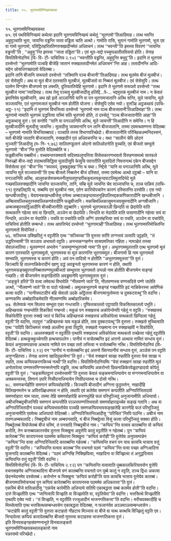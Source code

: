 ```yaml
---
title: १५. भूतगामविनिच्छयकथा

---
```

१५. भूतगामविनिच्छयकथा  
७५. एवं पथविविनिच्छयं कथेत्वा इदानि भूतगामविनिच्छयं कथेतुं ‘‘भूतगामो’’तिआदिमाह। तत्थ भवन्ति अहुवुञ्चाति भूता, जायन्ति वड्ढन्ति जाता वड्ढिता चाति अत्थो। गामोति रासि, भूतानं गामोति भूतगामो, भूता एव वा गामो भूतगामो, पतिट्ठितहरिततिणरुक्खादीनमेतं अधिवचनं। तत्थ ‘‘भवन्ती’’ति इमस्स विवरणं ‘‘जायन्ति वड्ढन्ती’’ति , ‘‘अहुवु’’न्ति इमस्स ‘‘जाता वड्ढिता’’ति। एवं भूत-सद्दो पच्चुप्पन्नातीतविसयो होति। तेनाह विमतिविनोदनियं (वि॰ वि॰ टी॰ पाचित्तिय २.९०) ‘‘भवन्तीति वड्ढन्ति, अहुवुन्ति बभुवू’’ति। इदानि तं भूतगामं दस्सेन्तो ‘‘भूतगामोति पञ्चहि बीजेहि जातानं रुक्खलतादीनमेतं अधिवचन’’न्ति आह। लतादीनन्ति आदि-सद्देन ओसधिगच्छादयो वेदितब्बा।  
इदानि तानि बीजानि सरूपतो दस्सेन्तो ‘‘तत्रिमानि पञ्च बीजानी’’तिआदिमाह। तत्थ मूलमेव बीजं मूलबीजं। एवं सेसेसुपि। अथ वा मूलं बीजं एतस्साति मूलबीजं, मूलबीजतो वा निब्बत्तं मूलबीजं। एवं सेसेसुपि। तत्थ पठमेन विग्गहेन बीजगामो एव लब्भति, दुतियततियेहि भूतगामो। इदानि ते भूतगामे सरूपतो दस्सेन्तो ‘‘तत्थ मूलबीजं नामा’’त्यादिमाह। तत्थ तेसु पञ्चसु मूलबीजादीसु हलिद्दि…पे॰… भद्दमुत्तकं मूलबीजं नाम। न केवलं इमानियेव मूलबीजानि, अथ खो इतो अञ्ञानिपि यानि वा पन भूतगामजातानि अत्थि सन्ति, मूले जायन्ति, मूले सञ्जायन्ति, एतं भूतगामजातं मूलबीजं नाम होतीति योजना। सेसेसुपि एसेव नयो। वुत्तञ्हि अट्ठकथायं (पाचि॰ अट्ठ॰ ९१) ‘‘इदानि तं भूतगामं विभजित्वा दस्सेन्तो ‘भूतगामो नाम पञ्च बीजजातानी’तिआदिमाहा’’ति। तत्थ भूतगामो नामाति भूतगामं उद्धरित्वा यस्मिं सति भूतगामो होति, तं दस्सेतुं ‘‘पञ्च बीजजातानीति आहा’’ति अट्ठकथासु वुत्तं। एवं सन्तेपि ‘‘यानि वा पनञ्ञानिपि अत्थि, मूले जायन्ती’’तिआदीनि न समेन्ति। न हि मूलबीजादीनि मूलादीसु जायन्ति। मूलादीसु जायमानानि पन तानि बीजजातानि, तस्मा एवमत्थवण्णना वेदितब्बा – भूतगामो नामाति विभजितब्बपदं। पञ्चाति तस्स विभागपरिच्छेदो। बीजजातानीति परिच्छिन्नधम्मनिदस्सनं, यतो बीजेहि जातानि बीजजातानि, रुक्खादीनं एतं अधिवचनन्ति च। यथा ‘‘सालीनं चेपि ओदनं भुञ्जती’’तिआदीसु (म॰ नि॰ १.७६) सालितण्डुलानं ओदनो सालिओदनोति वुच्चति, एवं बीजतो सम्भूतो भूतगामो ‘‘बीज’’न्ति वुत्तोति वेदितब्बोति च।  
फळुबीजन्ति पब्बबीजं। पच्चयन्तरसमवाये सदिसफलुप्पत्तिया विसेसकारणभावतो विरुहणसमत्थे सारफले निरुळ्हो बीज-सद्दो तदत्थसंसिद्धिया मूलादीसुपि केसुचि पवत्ततीति मूलादितो निवत्तनत्थं एकेन बीजसद्देन विसेसेत्वा वुत्तं ‘‘बीज’’न्ति ‘‘रूपरूपं, दुक्खदुक्ख’’न्ति च यथा। निद्देसे ‘‘यानि वा पनञ्ञानिपि अत्थि, मूले जायन्ति मूले सञ्जायन्ती’’ति एत्थ बीजतो निब्बत्तेन बीजं दस्सितं, तस्मा एवमेत्थ अत्थो दट्ठब्बो – यानि वा पनञ्ञानिपि अत्थि, आलुवकसेरुकमलनीलुप्पलपुण्डरीककुवलयकुन्दपाटलिमूलादिभेदे मूले गच्छवल्लिरुक्खादीनि जायन्ति सञ्जायन्ति, तानि, यम्हि मूले जायन्ति चेव सञ्जायन्ति च, तञ्च पाळियं (पाचि॰ ९१) वुत्तहलिद्दादि च, सब्बम्पि एतं मूलबीजं नाम, एतेन कारियोपचारेन कारणं दस्सितन्ति दस्सेति। एस नयो खन्धबीजादीसु। येवापनकखन्धबीजेसु पनेत्थ अम्बाटकइन्दसालनुहिपालिभद्दककणिकारादीनि खन्धबीजानि । अम्बिलावल्लिचतुरस्सवल्लिकणवेरादीनि फळुबीजानि। मकचिमल्लिकासुमनजयसुमनादीनि अग्गबीजानि। अम्बजम्बुपनसट्ठिआदीनि बीजबीजानीति दट्ठब्बानि। भूतगामे भूतगामसञ्ञी छिन्दति वा छेदापेति वाति सत्थकानि गहेत्वा सयं वा छिन्दति, अञ्ञेन वा छेदापेति। भिन्दति वा भेदापेति वाति पासाणादीनि गहेत्वा सयं वा भिन्दति, अञ्ञेन वा भेदापेति। पचति वा पचापेति वाति अग्गिं उपसंहरित्वा सयं वा पचति, अञ्ञेन वा पचापेति, पाचित्तियं होतीति सम्बन्धो। तत्थ आपत्तिभेदं दस्सेन्तो ‘‘भूतगामञ्ही’’तिआदिमाह। तत्थ भूतगामपरिमोचितन्ति भूतगामतो वियोजितं।  
७६. सञ्चिच्च उक्खिपितुं न वट्टतीति एत्थ ‘‘सञ्चिच्चा’’ति वुत्तत्ता सरीरे लग्गभावं ञत्वापि उट्ठहति, ‘‘तं उद्धरिस्सामी’’ति सञ्ञाय अभावतो वट्टति। अनन्तकग्गहणेन सासपमत्तिका गहिता। नामञ्हेतं तस्सा सेवालजातिया। मूलपण्णानं अभावेन ‘‘असम्पुण्णभूतगामो नामा’’ति वुत्तं। अभूतगाममूलत्ताति एत्थ भूतगामो मूलं कारणं एतस्साति भूतगाममूलो, भूतगामस्स वा मूलं कारणन्ति भूतगाममूलं। बीजगामो हि नाम भूतगामतो सम्भवति, भूतगामस्स च कारणं होति। अयं पन तादिसो न होतीति ‘‘अभूतगाममूलत्ता’’ति वुत्तं।  
किञ्चापि हि तालनाळिकेरादीनं खाणु उद्धं अवड्ढनतो भूतगामस्स कारणं न होति, तथापि भूतगामसङ्ख्यूपगतनिब्बत्तपण्णमूलबीजतो सम्भूतत्ता भूतगामतो उप्पन्नो नाम होतीति बीजगामेन सङ्गहं गच्छति। सो बीजगामेन सङ्गहितोति अवड्ढमानेपि भूतगाममूलत्ता वुत्तं।  
‘‘अङ्कुरे हरिते’’ति वत्वा तमेवत्थं विभावेति ‘‘नीलवण्णे जाते’’ति, नीलपण्णस्स वण्णसदिसे पण्णे जातेति अत्थो, ‘‘नीलवण्णे जाते’’ति वा पाठो गहेतब्बो। अमूलकभूतगामे सङ्गहं गच्छतीति इदं नाळिकेरस्स आवेणिकं कत्वा वदति। ‘‘पानीयघटादीनं बहि सेवालो उदके अट्ठितत्ता बीजगामानुलोमत्ता च दुक्कटवत्थू’’ति वदन्ति। कण्णकम्पि अब्बोहारिकमेवाति नीलवण्णम्पि अब्बोहारिकमेव।  
७७. सेलेय्यकं नाम सिलाय सम्भूता एका गन्धजाति। पुप्फितकालतो पट्ठायाति विकसितकालतो पभुति। अहिच्छत्तकं गण्हन्तोति विकसितं गण्हन्तो। मकुळं पन रुक्खत्तचं अकोपेन्तेनपि गहेतुं न वट्टति। ‘‘रुक्खत्तचं विकोपेतीति वुत्तत्ता रुक्खे जातं यं किञ्चि अहिच्छत्तकं रुक्खत्तचं अविकोपेत्वा मत्थकतो छिन्दित्वा गहेतुं वट्टती’’ति वदन्ति, तदयुत्तं ‘‘अहिच्छत्तकं याव मकुळं होति, ताव दुक्कटवत्थू’’ति वुत्तत्ता। रुक्खतो मुच्चित्वाति एत्थ ‘‘यदिपि किञ्चिमत्तं रुक्खे अल्लीना हुत्वा तिट्ठति, रुक्खतो गय्हमाना पन रुक्खच्छविं न विकोपेति, वट्टती’’ति वदन्ति। अल्लरुक्खतो न वट्टतीति एत्थापि रुक्खत्तचं अविकोपेत्वा मत्थकतो तच्छेत्वा गहेतुं वट्टतीति वेदितब्बं। हत्थकुक्कुच्चेनाति हत्थचापल्लेन। पानीयं न वासेतब्बन्ति इदं अत्तनो अत्थाय नामितं सन्धाय वुत्तं। केवलं अनुपसम्पन्नस्स अत्थाय नामिते पन पच्छा ततो लभित्वा न वासेतब्बन्ति नत्थि। विमतिविनोदनियं (वि॰ वि॰ टी॰ पाचित्तिय २.९२) पन ‘‘पानीयं न वासेतब्बन्ति इदं अत्तनो पिवनपानीयं सन्धाय वुत्तं, अञ्ञेसं पन वट्टति अनुग्गहितत्ता। तेनाह अत्तना खादितुकामेना’’ति वुत्तं। ‘‘येसं रुक्खानं साखा रुहतीति वुत्तत्ता येसं साखा न रुहति, तत्थ कप्पियकरणकिच्चं नत्थी’’ति वदन्ति। विमतिविनोदनियम्पि ‘‘येसं रुक्खानं साखा रुहतीति मूलं अनोतारेत्वा पण्णमत्तनिग्गमनमत्तेनापि वड्ढति, तत्थ कप्पियम्पि अकरोन्तो छिन्ननाळिकेरवेळुदण्डादयो कोपेतुं वट्टती’’ति वुत्तं। ‘‘चङ्कमितट्ठानं दस्सेस्सामी’’ति वुत्तत्ता केवलं चङ्कमनाधिप्पायेन वा मग्गगमनाधिप्पायेन वा अक्कमन्तस्स, तिणानं उपरि निसीदनाधिप्पायेन निसीदन्तस्स च दोसो नत्थि।  
७८. समणकप्पेहीति समणानं कप्पियवोहारेहि। किञ्चापि बीजादीनं अग्गिना फुट्ठमत्तेन, नखादीहि विलिखनमत्तेन च अविरुळ्हिधम्मता न होति, तथापि एवं कतेयेव समणानं कप्पतीति अग्गिपरिजितादयो समणवोहारा नाम जाता, तस्मा तेहि समणवोहारेहि करणभूतेहि फलं परिभुञ्जितुं अनुजानामीति अधिप्पायो। अबीजनिब्बट्टबीजानिपि समणानं कप्पन्तीति पञ्ञत्तपण्णत्तिभावतो समणवोहाराइच्चेव सङ्खं गतानि। अथ वा अग्गिपरिजितादीनं पञ्चन्नं कप्पियभावतोयेव पञ्चहि समणकप्पियभावसङ्खातेहि कारणेहि फलं परिभुञ्जितुं अनुजानामीति एवमेत्थ अधिप्पायो वेदितब्बो। अग्गिपरिजितन्तिआदीसु ‘‘परिचित’’न्तिपि पठन्ति। अबीजं नाम तरुणअम्बफलादि। निब्बट्टबीजं नाम अम्बपनसादि, यं बीजं निब्बट्टेत्वा विसुं कत्वा परिभुञ्जितुं सक्का होति। निब्बट्टेतब्बं वियोजेतब्बं बीजं यस्मिं, तं पनसादि निब्बट्टबीजं नाम। ‘‘कप्पिय’’न्ति वत्वाव कातब्बन्ति यो कप्पियं करोति, तेन कत्तब्बपकारस्सेव वुत्तत्ता भिक्खुना अवुत्तेपि कातुं वट्टतीति न गहेतब्बं। पुन ‘‘कप्पियं कारेतब्ब’’न्ति कारापनस्स पठममेव कथितत्ता भिक्खुना ‘‘कप्पियं करोही’’ति वुत्तेयेव अनुपसम्पन्नेन ‘‘कप्पिय’’न्ति वत्वा अग्गिपरिजितादि कातब्बन्ति गहेतब्बं। ‘‘कप्पियन्ति वचनं पन याय कायचि भासाय वत्तुं वट्टती’’ति वदन्ति। ‘‘कप्पियन्ति वत्वाव कातब्ब’’न्ति वचनतो पठमं ‘‘कप्पिय’’न्ति वत्वा पच्छा अग्गिआदिना फुसनादि कातब्बन्ति वेदितब्बं। ‘‘पठमं अग्गिम्हि निक्खिपित्वा, नखादिना वा विज्झित्वा तं अनुद्धरित्वाव कप्पियन्ति वत्तुं वट्टती’’तिपि वदन्ति।  
विमतिविनोदनियं (वि॰ वि॰ टी॰ पाचित्तिय २.९२) पन ‘‘कप्पियन्ति वत्वावाति पुब्बकालकिरियावसेन वुत्तेपि वचनक्खणेव अग्गिसत्थादिना बीजगामे वणं कातब्बन्ति वचनतो पन पुब्बे कातुं न वट्टति, तञ्च द्विधा अकत्वा छेदनभेदनमेव दस्सेतब्बं। करोन्तेन च भिक्खुना ‘कप्पियं करोही’ति याय कायचि भासाय वुत्तेयेव कातब्बं। बीजगामपरिमोचनत्थं पुन कप्पियं कारेतब्बन्ति कारापनस्स पठममेव अधिकतत्ता’’ति वुत्तं।  
एकस्मिं बीजे वातिआदीसु ‘‘एकंयेव कारेमीति अधिप्पाये सतिपि एकाबद्धत्ता सब्बं कतमेव होती’’ति वदन्ति। दारुं विज्झतीति एत्थ ‘‘जानित्वापि विज्झति वा विज्झापेति वा, वट्टतियेवा’’ति वदन्ति। भत्तसित्थे विज्झतीति एत्थापि एसेव नयो। ‘‘तं विज्झति, न वट्टतीति रज्जुआदीनं भाजनगतिकत्ता’’ति वदन्ति। मरीचपक्कादीहि च मिस्सेत्वाति एत्थ भत्तसित्थसम्बन्धवसेन एकाबद्धता वेदितब्बा, न फलानंयेव अञ्ञमञ्ञसम्बन्धवसेन। ‘‘कटाहेपि कातुं वट्टती’’ति वुत्तत्ता कटाहतो नीहटाय मिञ्जाय वा बीजे वा यत्थ कत्थचि विज्झितुं वट्टति एव। भिन्दापेत्वा कप्पियं कारापेतब्बन्ति बीजतो मुत्तस्स कटाहस्स भाजनगतिकत्ता वुत्तं।  
इति विनयसङ्गहसंवण्णनाभूते विनयालङ्कारे  
भूतगामविनिच्छयकथालङ्कारो नाम  
पन्नरसमो परिच्छेदो।  
